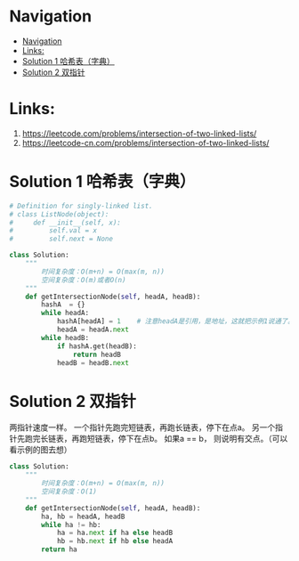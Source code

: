 # Navigation
- [Navigation](#navigation)
- [Links:](#links)
- [Solution 1 哈希表（字典）](#solution-1-%e5%93%88%e5%b8%8c%e8%a1%a8%e5%ad%97%e5%85%b8)
- [Solution 2 双指针](#solution-2-%e5%8f%8c%e6%8c%87%e9%92%88)


# Links:
1. https://leetcode.com/problems/intersection-of-two-linked-lists/
2. https://leetcode-cn.com/problems/intersection-of-two-linked-lists/


# Solution 1 哈希表（字典）
```python
# Definition for singly-linked list.
# class ListNode(object):
#     def __init__(self, x):
#         self.val = x
#         self.next = None

class Solution:
    """
        时间复杂度：O(m+n) = O(max(m, n))
        空间复杂度：O(m)或者O(n)
    """
    def getIntersectionNode(self, headA, headB):
        hashA  = {}
        while headA:
            hashA[headA] = 1    # 注意headA是引用，是地址，这就把示例1说通了。示例1中的两个1,节点的地址不同。
            headA = headA.next
        while headB:
            if hashA.get(headB):
                return headB
            headB = headB.next
```

# Solution 2 双指针
两指针速度一样。
一个指针先跑完短链表，再跑长链表，停下在点a。
另一个指针先跑完长链表，再跑短链表，停下在点b。
如果a == b， 则说明有交点。（可以看示例的图去想）

```python
class Solution:
    """
        时间复杂度：O(m+n) = O(max(m, n))
        空间复杂度：O(1)
    """
    def getIntersectionNode(self, headA, headB):
        ha, hb = headA, headB
        while ha != hb:
            ha = ha.next if ha else headB
            hb = hb.next if hb else headA
        return ha

```